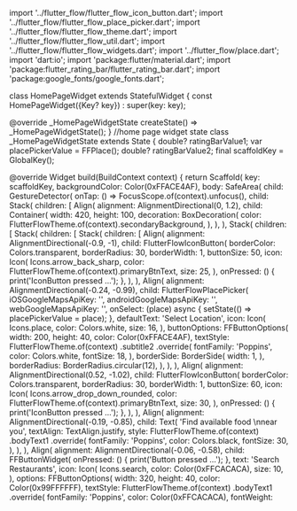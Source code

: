 import '../flutter_flow/flutter_flow_icon_button.dart'; import '../flutter_flow/flutter_flow_place_picker.dart'; import '../flutter_flow/flutter_flow_theme.dart'; import '../flutter_flow/flutter_flow_util.dart'; import '../flutter_flow/flutter_flow_widgets.dart'; import '../flutter_flow/place.dart'; import 'dart:io'; import 'package:flutter/material.dart'; import 'package:flutter_rating_bar/flutter_rating_bar.dart'; import 'package:google_fonts/google_fonts.dart';

class HomePageWidget extends StatefulWidget { const HomePageWidget({Key? key}) : super(key: key);

@override _HomePageWidgetState createState() => _HomePageWidgetState(); } //home page widget state class _HomePageWidgetState extends State { double? ratingBarValue1; var placePickerValue = FFPlace(); double? ratingBarValue2; final scaffoldKey = GlobalKey();

@override Widget build(BuildContext context) { return Scaffold( key: scaffoldKey, backgroundColor: Color(0xFFACE4AF), body: SafeArea( child: GestureDetector( onTap: () => FocusScope.of(context).unfocus(), child: Stack( children: [ Align( alignment: AlignmentDirectional(0, 1.2), child: Container( width: 420, height: 100, decoration: BoxDecoration( color: FlutterFlowTheme.of(context).secondaryBackground, ), ), ), Stack( children: [ Stack( children: [ Stack( children: [ Align( alignment: AlignmentDirectional(-0.9, -1), child: FlutterFlowIconButton( borderColor: Colors.transparent, borderRadius: 30, borderWidth: 1, buttonSize: 50, icon: Icon( Icons.arrow_back_sharp, color: FlutterFlowTheme.of(context).primaryBtnText, size: 25, ), onPressed: () { print('IconButton pressed ...'); }, ), ), Align( alignment: AlignmentDirectional(-0.24, -0.99), child: FlutterFlowPlacePicker( iOSGoogleMapsApiKey: '', androidGoogleMapsApiKey: '', webGoogleMapsApiKey: '', onSelect: (place) async { setState(() => placePickerValue = place); }, defaultText: 'Select Location', icon: Icon( Icons.place, color: Colors.white, size: 16, ), buttonOptions: FFButtonOptions( width: 200, height: 40, color: Color(0xFFACE4AF), textStyle: FlutterFlowTheme.of(context) .subtitle2 .override( fontFamily: 'Poppins', color: Colors.white, fontSize: 18, ), borderSide: BorderSide( width: 1, ), borderRadius: BorderRadius.circular(12), ), ), ), Align( alignment: AlignmentDirectional(0.52, -1.02), child: FlutterFlowIconButton( borderColor: Colors.transparent, borderRadius: 30, borderWidth: 1, buttonSize: 60, icon: Icon( Icons.arrow_drop_down_rounded, color: FlutterFlowTheme.of(context).primaryBtnText, size: 30, ), onPressed: () { print('IconButton pressed ...'); }, ), ), Align( alignment: AlignmentDirectional(-0.19, -0.85), child: Text( 'Find available food \nnear you', textAlign: TextAlign.justify, style: FlutterFlowTheme.of(context) .bodyText1 .override( fontFamily: 'Poppins', color: Colors.black, fontSize: 30, ), ), ), Align( alignment: AlignmentDirectional(-0.06, -0.58), child: FFButtonWidget( onPressed: () { print('Button pressed ...'); }, text: 'Search Restaurants', icon: Icon( Icons.search, color: Color(0xFFCACACA), size: 10, ), options: FFButtonOptions( width: 320, height: 40, color: Color(0x99FFFFFF), textStyle: FlutterFlowTheme.of(context) .bodyText1 .override( fontFamily: 'Poppins', color: Color(0xFFCACACA), fontWeight:

